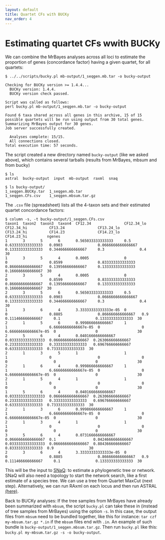 ```yaml
---
layout: default
title: Quartet CFs with BUCKy
nav_order: 4
---
```


# Estimating quartet CFs wwith BUCKy

We can combine the MrBayes analyses across all loci to estimate the proportion of genes
(concordance factor) having a given quartet, for all quartets:
```
$ ../../scripts/bucky.pl mb-output/1_seqgen.mb.tar -o bucky-output

Checking for BUCKy version >= 1.4.4...
  BUCKy version: 1.4.4.
  BUCKy version check passed.

Script was called as follows:
perl bucky.pl mb-output/1_seqgen.mb.tar -o bucky-output

Found 6 taxa shared across all genes in this archive, 15 of 15 possible quartets will be run using output from 30 total genes.
Summarizing MrBayes output for 30 genes.
Job server successfully created.

  Analyses complete: 15/15.
  All connections closed.
Total execution time: 57 seconds.
```
The script created a new directory named `bucky-output` (like we asked above), which contains
several tarballs (results from MrBayes, mbsum and from bucky)
```
$ ls
astral	bucky-output  input  mb-output	raxml  snaq

$ ls bucky-output/
1_seqgen.BUCKy.tar  1_seqgen.mb.tar
1_seqgen.CFs.csv    1_seqgen.mbsum.tar.gz
```
The `.csv` file (spreadsheet) lists all the 4-taxon sets and their estimated quartet
concordance factors:
```
$ column -s, -t bucky-output/1_seqgen.CFs.csv
taxon1  taxon2  taxon3  taxon4  CF12.34               CF12.34_lo          CF12.34_hi          CF13.24               CF13.24_lo          CF13.24_hi          CF14.23               CF14.23_lo         CF14.23_hi         ngenes
1       3       5       6       0.565033333333333     0.5                 0.633333333333333   0.0903                0.0666666666666667  0.133333333333333   0.344666666666667     0.3                0.4                30
1       3       5       4       0.0005                0                   0                   0.8599                0.833333333333333   0.866666666666667   0.139566666666667     0.133333333333333  0.166666666666667  30
2       3       5       4       0.0005                0                   0                   0.8599                0.833333333333333   0.866666666666667   0.139566666666667     0.133333333333333  0.166666666666667  30
2       3       5       6       0.565033333333333     0.5                 0.633333333333333   0.0903                0.0666666666666667  0.133333333333333   0.344666666666667     0.3                0.4                30
1       3       6       4       3.33333333333333e-05  0                   0                   0.8885                0.866666666666667   0.9                 0.111466666666667     0.1                0.133333333333333  30
2       1       5       6       0.999866666666667     1                   1                   6.66666666666667e-05  0                   0                   6.66666666666667e-05  0                  0                  30
2       5       6       4       0.0401666666666667    0.0333333333333333  0.0666666666666667  0.263066666666667     0.233333333333333   0.333333333333333   0.696766666666667     0.633333333333333  0.733333333333333  30
2       1       3       5       1                     1                   1                   0                     0                   0                   0                     0                  0                  30
2       1       6       4       0.999866666666667     1                   1                   6.66666666666667e-05  0                   0                   6.66666666666667e-05  0                  0                  30
2       1       5       4       1                     1                   1                   0                     0                   0                   0                     0                  0                  30
1       5       6       4       0.0401666666666667    0.0333333333333333  0.0666666666666667  0.263066666666667     0.233333333333333   0.333333333333333   0.696766666666667     0.633333333333333  0.733333333333333  30
2       1       3       6       0.999866666666667     1                   1                   6.66666666666667e-05  0                   0                   6.66666666666667e-05  0                  0                  30
2       1       3       4       1                     1                   1                   0                     0                   0                   0                     0                  0                  30
3       5       6       4       0.0731666666666667    0.0666666666666667  0.1                 0.0424666666666667    0.0333333333333333  0.0666666666666667  0.884366666666667     0.833333333333333  0.9                30
2       3       6       4       3.33333333333333e-05  0                   0                   0.8885                0.866666666666667   0.9                 0.111466666666667     0.1                0.133333333333333  30
```
<!-- for 300 genes: <br><img src="screenshots/CFtable.png" width="800"> -->

This will be the input to
[SNaQ](https://juliaphylo.github.io/SNaQ.jl/stable/):
to estimate a phylogenetic tree or network.
SNaQ will also need a topology to start the network search,
like a first estimate of a species tree. We can use a tree from Quartet MaxCut (next step).
Alternatively, we can run RAxml on each locus and then run ASTRAL
[(here)]().

Back to BUCKy analyses: If the tree samples from MrBayes have already been summarized with
`mbsum`, the script `bucky.pl` can take these in (instead of tree samples from MrBayes)
using the option `-s`. In this case, the output files from `mbsum` need to be bundled together,
like this for instance: `tar czf my-mbsum.tar.gz *.in` if the `mbsum` files end with `.in`.
An example of such bundle is `bucky-output/1_seqgen.mbsum.tar.gz`.
Then run `bucky.pl` like this:
`bucky.pl my-mbsum.tar.gz -s -o bucky-output`.

